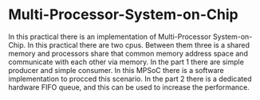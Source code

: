 # Multi-Processor-System-on-Chip

In this practical there is an implementation of Multi-Processor System-on-Chip. In this practical there are two cpus. Between them three is a shared memory and processors share that common memory address space and communicate with each other via memory. In the part 1 there are simple producer and simple consumer. In this MPSoC there is a software implementation to procced this scenario. In the part 2 there is a dedicated hardware FIFO queue, and this can be used to increase the performance.
